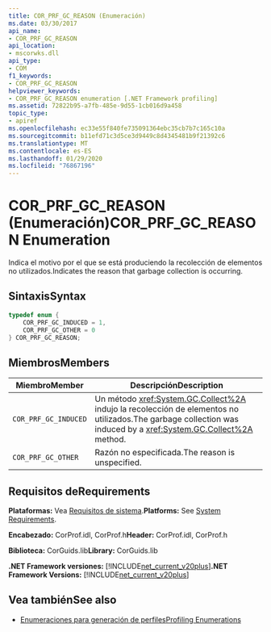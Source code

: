 ```yaml
---
title: COR_PRF_GC_REASON (Enumeración)
ms.date: 03/30/2017
api_name:
- COR_PRF_GC_REASON
api_location:
- mscorwks.dll
api_type:
- COM
f1_keywords:
- COR_PRF_GC_REASON
helpviewer_keywords:
- COR_PRF_GC_REASON enumeration [.NET Framework profiling]
ms.assetid: 72822b95-a7fb-485e-9d55-1cb016d9a458
topic_type:
- apiref
ms.openlocfilehash: ec33e55f840fe735091364ebc35cb7b7c165c10a
ms.sourcegitcommit: b11efd71c3d5ce3d9449c8d4345481b9f21392c6
ms.translationtype: MT
ms.contentlocale: es-ES
ms.lasthandoff: 01/29/2020
ms.locfileid: "76867196"
---
```

# <a name="cor_prf_gc_reason-enumeration"></a><span data-ttu-id="b18cb-102">COR_PRF_GC_REASON (Enumeración)</span><span class="sxs-lookup"><span data-stu-id="b18cb-102">COR_PRF_GC_REASON Enumeration</span></span>
<span data-ttu-id="b18cb-103">Indica el motivo por el que se está produciendo la recolección de elementos no utilizados.</span><span class="sxs-lookup"><span data-stu-id="b18cb-103">Indicates the reason that garbage collection is occurring.</span></span>  
  
## <a name="syntax"></a><span data-ttu-id="b18cb-104">Sintaxis</span><span class="sxs-lookup"><span data-stu-id="b18cb-104">Syntax</span></span>  
  
```cpp  
typedef enum {  
    COR_PRF_GC_INDUCED = 1,  
    COR_PRF_GC_OTHER = 0  
} COR_PRF_GC_REASON;  
```  
  
## <a name="members"></a><span data-ttu-id="b18cb-105">Miembros</span><span class="sxs-lookup"><span data-stu-id="b18cb-105">Members</span></span>  
  
|<span data-ttu-id="b18cb-106">Miembro</span><span class="sxs-lookup"><span data-stu-id="b18cb-106">Member</span></span>|<span data-ttu-id="b18cb-107">Descripción</span><span class="sxs-lookup"><span data-stu-id="b18cb-107">Description</span></span>|  
|------------|-----------------|  
|`COR_PRF_GC_INDUCED`|<span data-ttu-id="b18cb-108">Un método <xref:System.GC.Collect%2A> indujo la recolección de elementos no utilizados.</span><span class="sxs-lookup"><span data-stu-id="b18cb-108">The garbage collection was induced by a <xref:System.GC.Collect%2A> method.</span></span>|  
|`COR_PRF_GC_OTHER`|<span data-ttu-id="b18cb-109">Razón no especificada.</span><span class="sxs-lookup"><span data-stu-id="b18cb-109">The reason is unspecified.</span></span>|  
  
## <a name="requirements"></a><span data-ttu-id="b18cb-110">Requisitos de</span><span class="sxs-lookup"><span data-stu-id="b18cb-110">Requirements</span></span>  
 <span data-ttu-id="b18cb-111">**Plataformas:** Vea [Requisitos de sistema](../../../../docs/framework/get-started/system-requirements.md).</span><span class="sxs-lookup"><span data-stu-id="b18cb-111">**Platforms:** See [System Requirements](../../../../docs/framework/get-started/system-requirements.md).</span></span>  
  
 <span data-ttu-id="b18cb-112">**Encabezado:** CorProf.idl, CorProf.h</span><span class="sxs-lookup"><span data-stu-id="b18cb-112">**Header:** CorProf.idl, CorProf.h</span></span>  
  
 <span data-ttu-id="b18cb-113">**Biblioteca:** CorGuids.lib</span><span class="sxs-lookup"><span data-stu-id="b18cb-113">**Library:** CorGuids.lib</span></span>  
  
 <span data-ttu-id="b18cb-114">**.NET Framework versiones:** [!INCLUDE[net_current_v20plus](../../../../includes/net-current-v20plus-md.md)]</span><span class="sxs-lookup"><span data-stu-id="b18cb-114">**.NET Framework Versions:** [!INCLUDE[net_current_v20plus](../../../../includes/net-current-v20plus-md.md)]</span></span>  
  
## <a name="see-also"></a><span data-ttu-id="b18cb-115">Vea también</span><span class="sxs-lookup"><span data-stu-id="b18cb-115">See also</span></span>

- [<span data-ttu-id="b18cb-116">Enumeraciones para generación de perfiles</span><span class="sxs-lookup"><span data-stu-id="b18cb-116">Profiling Enumerations</span></span>](profiling-enumerations.md)
